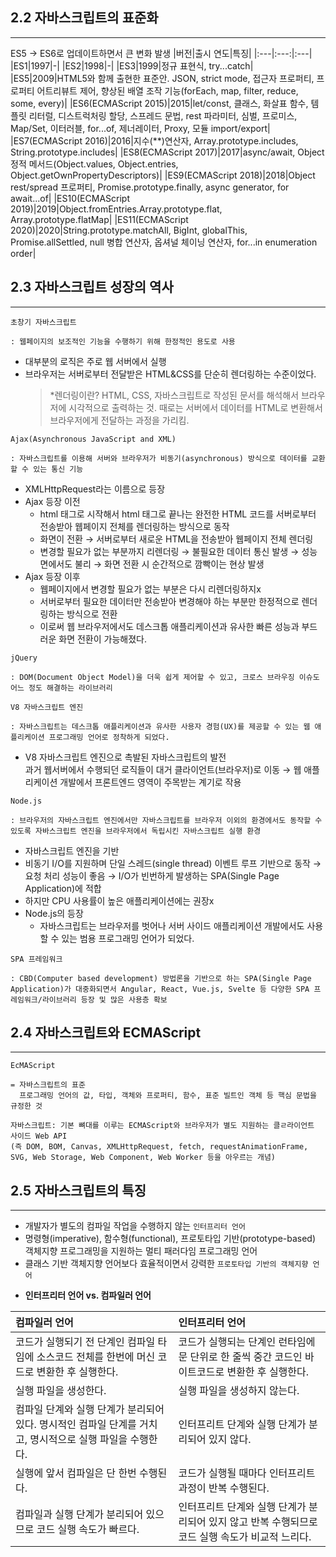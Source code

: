 ## 2.2 자바스크립트의 표준화

---

ES5 → ES6로 업데이트하면서 큰 변화 발생
|버전|출시 연도|특징|
|:---|:---:|:---|
|ES1|1997|-|
|ES2|1998|-|
|ES3|1999|정규 표현식, try...catch|
|ES5|2009|HTML5와 함께 출현한 표준안. JSON, strict mode, 접근자 프로퍼티, 프로퍼티 어트리뷰트 제어, 향상된 배열 조작 기능(forEach, map, filter, reduce, some, every)|
|ES6(ECMAScript 2015)|2015|let/const, 클래스, 화살표 함수, 템플릿 리터럴, 디스트럭처링 할당, 스프레드 문법, rest 파라미터, 심벌, 프로미스, Map/Set, 이터러블, for...of, 제너레이터, Proxy, 모듈 import/export|
|ES7(ECMAScript 2016)|2016|지수(\*\*)연산자, Array.prototype.includes, String.prototype.includes|
|ES8(ECMAScript 2017)|2017|async/await, Object 정적 메서드(Object.values, Object.entries, Object.getOwnPropertyDescriptors)|
|ES9(ECMAScript 2018)|2018|Object rest/spread 프로퍼티, Promise.prototype.finally, async generator, for await...of|
|ES10(ECMAScript 2019)|2019|Object.fromEntries.Array.prototype.flat, Array.prototype.flatMap|
|ES11(ECMAScript 2020)|2020|String.prototype.matchAll, BigInt, globalThis, Promise.allSettled, null 병합 연산자, 옵셔널 체이닝 연산자, for...in enumeration order|

## 2.3 자바스크립트 성장의 역사

---

```
초창기 자바스크립트

: 웹페이지의 보조적인 기능을 수행하기 위해 한정적인 용도로 사용
```

- 대부분의 로직은 주로 웹 서버에서 실행
- 브라우저는 서버로부터 전달받은 HTML&CSS를 단순히 렌더링하는 수준이었다.
  > \*렌더링이란?
      HTML, CSS, 자바스크립트로 작성된 문서를 해석해서 브라우저에 시각적으로 출력하는 것.
      때로는 서버에서 데이터를 HTML로 변환해서 브라우저에게 전달하는 과정을 가리킴.

```
Ajax(Asynchronous JavaScript and XML)

: 자바스크립트를 이용해 서버와 브라우저가 비동기(asynchronous) 방식으로 데이터를 교환할 수 있는 통신 기능
```

- XMLHttpRequest라는 이름으로 등장
- Ajax 등장 이전
  - html 태그로 시작해서 html 태그로 끝나는 완전한 HTML 코드를 서버로부터 전송받아 웹페이지 전체를 렌더링하는 방식으로 동작
  - 화면이 전환 → 서버로부터 새로운 HTML을 전송받아 웹페이지 전체 렌더링
  - 변경할 필요가 없는 부분까지 리렌더링 → 불필요한 데이터 통신 발생 → 성능 면에서도 불리 → 화면 전환 시 순간적으로 깜빡이는 현상 발생
- Ajax 등장 이후
  - 웹페이지에서 변경할 필요가 없는 부분은 다시 리렌더링하지x
  - 서버로부터 필요한 데이터만 전송받아 변경해야 하는 부분만 한정적으로 렌더링하는 방식으로 전환
  - 이로써 웹 브라우저에서도 데스크톱 애플리케이션과 유사한 빠른 성능과 부드러운 화면 전환이 가능해졌다.

```
jQuery

: DOM(Document Object Model)을 더욱 쉽게 제어할 수 있고, 크로스 브라우징 이슈도 어느 정도 해결하는 라이브러리
```

```
V8 자바스크립트 엔진

: 자바스크립트는 데스크톱 애플리케이션과 유사한 사용자 경험(UX)를 제공할 수 있는 웹 애플리케이션 프로그래밍 언어로 정착하게 되었다.
```

- V8 자바스크립트 엔진으로 촉발된 자바스크립트의 발전  
   과거 웹서버에서 수행되던 로직들이 대거 클라이언트(브라우저)로 이동 → 웹 애플리케이션 개발에서 프론트엔드 영역이 주목받는 계기로 작용

```
Node.js

: 브라우저의 자바스크립트 엔진에서만 자바스크립트를 브라우저 이외의 환경에서도 동작할 수 있도록 자바스크립트 엔진을 브라우저에서 독립시킨 자바스크립트 실행 환경
```

- 자바스크립트 엔진을 기반
- 비동기 I/O를 지원하며 단일 스레드(single thread) 이벤트 루프 기반으로 동작 → 요청 처리 성능이 좋음 → I/O가 빈번하게 발생하는 SPA(Single Page Application)에 적합
- 하지만 CPU 사용률이 높은 애플리케이션에는 권장x
- Node.js의 등장
  - 자바스크립트는 브라우저를 벗어나 서버 사이드 애플리케이션 개발에서도 사용할 수 있는 범용 프로그래밍 언어가 되었다.

```
SPA 프레임워크

: CBD(Computer based development) 방법론을 기반으로 하는 SPA(Single Page Application)가 대중화되면서 Angular, React, Vue.js, Svelte 등 다양한 SPA 프레임워크/라이브러리 등장 및 많은 사용층 확보
```

## 2.4 자바스크립트와 ECMAScript

---

```
EcMAScript

= 자바스크립트의 표준
  프로그래밍 언어의 값, 타입, 객체와 프로퍼티, 함수, 표준 빌트인 객체 등 핵심 문법을 규정한 것
```

```
자바스크립트: 기본 뼈대를 이루는 ECMAScript와 브라우저가 별도 지원하는 클ㄹ라이언트 사이드 Web API
(즉 DOM, BOM, Canvas, XMLHttpRequest, fetch, requestAnimationFrame, SVG, Web Storage, Web Component, Web Worker 등을 아우르는 개념)
```

## 2.5 자바스크립트의 특징

---

- 개발자가 별도의 컴파일 작업을 수행하지 않는 `인터프리터 언어`
- 명령형(imperative), 함수형(functional), 프로토타입 기반(prototype-based) 객체지향 프로그래밍을 지원하는 멀티 패러다임 프로그래밍 언어
- 클래스 기반 객체지향 언어보다 효율적이면서 강력한 `프로토타입 기반의 객체지향 언어`

* **인터프리터 언어 vs. 컴파일러 언어**

| 컴파일러 언어                                                                                            | 인터프리터 언어                                                                                  |
| :------------------------------------------------------------------------------------------------------- | :----------------------------------------------------------------------------------------------- |
| 코드가 실행되기 전 단계인 컴파일 타임에 소스코드 전체를 한번에 머신 코드로 변환한 후 실행한다.           | 코드가 실행되는 단계인 런타임에 문 단위로 한 줄씩 중간 코드인 바이트코드로 변환한 후 실행한다.   |
| 실행 파일을 생성한다.                                                                                    | 실행 파일을 생성하지 않는다.                                                                     |
| 컴파일 단계와 실행 단계가 분리되어 있다. 명시적인 컴파일 단계를 거치고, 명시적으로 실행 파일을 수행한다. | 인터프리트 단계와 실행 단계가 분리되어 있지 않다.                                                |
| 실행에 앞서 컴파일은 단 한번 수행된다.                                                                   | 코드가 실행될 때마다 인터프리트 과정이 반복 수행된다.                                            |
| 컴파일과 실행 단계가 분리되어 있으므로 코드 실행 속도가 빠르다.                                          | 인터프리트 단계와 실행 단계가 분리되어 있지 않고 반복 수행되므로 코드 실행 속도가 비교적 느리다. |

